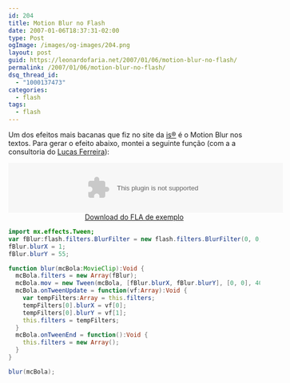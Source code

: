 ```yaml
---
id: 204
title: Motion Blur no Flash
date: 2007-01-06T18:37:31-02:00
type: Post
ogImage: /images/og-images/204.png
layout: post
guid: https://leonardofaria.net/2007/01/06/motion-blur-no-flash/
permalink: /2007/01/06/motion-blur-no-flash/
dsq_thread_id:
  - "1000137473"
categories:
  - flash
tags:
  - flash
---
```

Um dos efeitos mais bacanas que fiz no site da [is®](http://summer07.is.ind.br) é o Motion Blur nos textos. Para gerar o efeito abaixo, montei a seguinte função (com a a consultoria do [Lucas Ferreira](http://www.lucasferreira.com)):

<center>
  <object width="550" height="100" data="/wp-content/uploads/2007/01/motionblur.swf"></object>
  <br/>
  <a href="/wp-content/uploads/2007/01/motionblur.zip">Download do FLA de exemplo</a><br />
</center>

```actionscript
import mx.effects.Tween;  
var fBlur:flash.filters.BlurFilter = new flash.filters.BlurFilter(0, 0, 2);  
fBlur.blurX = 1;  
fBlur.blurY = 55;

function blur(mcBola:MovieClip):Void {  
  mcBola.filters = new Array(fBlur);  
  mcBola.mov = new Tween(mcBola, [fBlur.blurX, fBlur.blurY], [0, 0], 400);  
  mcBola.onTweenUpdate = function(vf:Array):Void {  
    var tempFilters:Array = this.filters;  
    tempFilters[0].blurX = vf[0];  
    tempFilters[0].blurY = vf[1];  
    this.filters = tempFilters;  
  }  
  mcBola.onTweenEnd = function():Void {
    this.filters = new Array();
  }  
}

blur(mcBola);
```
